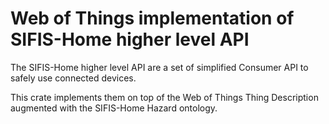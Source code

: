 # Web of Things implementation of SIFIS-Home higher level API

The SIFIS-Home higher level API are a set of simplified Consumer API to safely use connected devices.

This crate implements them on top of the Web of Things Thing Description augmented with the SIFIS-Home Hazard ontology.
